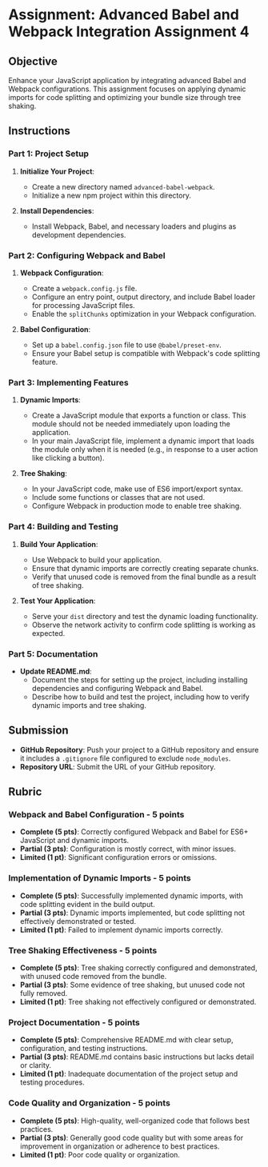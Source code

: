 # Assignment: Advanced Babel and Webpack Integration Assignment 4

## Objective

Enhance your JavaScript application by integrating advanced Babel and Webpack configurations. This assignment focuses on applying dynamic imports for code splitting and optimizing your bundle size through tree shaking.

## Instructions

### Part 1: Project Setup

1. **Initialize Your Project**:

   - Create a new directory named `advanced-babel-webpack`.
   - Initialize a new npm project within this directory.

2. **Install Dependencies**:
   - Install Webpack, Babel, and necessary loaders and plugins as development dependencies.

### Part 2: Configuring Webpack and Babel

1. **Webpack Configuration**:

   - Create a `webpack.config.js` file.
   - Configure an entry point, output directory, and include Babel loader for processing JavaScript files.
   - Enable the `splitChunks` optimization in your Webpack configuration.

2. **Babel Configuration**:
   - Set up a `babel.config.json` file to use `@babel/preset-env`.
   - Ensure your Babel setup is compatible with Webpack's code splitting feature.

### Part 3: Implementing Features

1. **Dynamic Imports**:

   - Create a JavaScript module that exports a function or class. This module should not be needed immediately upon loading the application.
   - In your main JavaScript file, implement a dynamic import that loads the module only when it is needed (e.g., in response to a user action like clicking a button).

2. **Tree Shaking**:
   - In your JavaScript code, make use of ES6 import/export syntax.
   - Include some functions or classes that are not used.
   - Configure Webpack in production mode to enable tree shaking.

### Part 4: Building and Testing

1. **Build Your Application**:

   - Use Webpack to build your application.
   - Ensure that dynamic imports are correctly creating separate chunks.
   - Verify that unused code is removed from the final bundle as a result of tree shaking.

2. **Test Your Application**:
   - Serve your `dist` directory and test the dynamic loading functionality.
   - Observe the network activity to confirm code splitting is working as expected.

### Part 5: Documentation

- **Update README.md**:
  - Document the steps for setting up the project, including installing dependencies and configuring Webpack and Babel.
  - Describe how to build and test the project, including how to verify dynamic imports and tree shaking.

## Submission

- **GitHub Repository**: Push your project to a GitHub repository and ensure it includes a `.gitignore` file configured to exclude `node_modules`.
- **Repository URL**: Submit the URL of your GitHub repository.

## Rubric

### Webpack and Babel Configuration - 5 points

- **Complete (5 pts)**: Correctly configured Webpack and Babel for ES6+ JavaScript and dynamic imports.
- **Partial (3 pts)**: Configuration is mostly correct, with minor issues.
- **Limited (1 pt)**: Significant configuration errors or omissions.

### Implementation of Dynamic Imports - 5 points

- **Complete (5 pts)**: Successfully implemented dynamic imports, with code splitting evident in the build output.
- **Partial (3 pts)**: Dynamic imports implemented, but code splitting not effectively demonstrated or tested.
- **Limited (1 pt)**: Failed to implement dynamic imports correctly.

### Tree Shaking Effectiveness - 5 points

- **Complete (5 pts)**: Tree shaking correctly configured and demonstrated, with unused code removed from the bundle.
- **Partial (3 pts)**: Some evidence of tree shaking, but unused code not fully removed.
- **Limited (1 pt)**: Tree shaking not effectively configured or demonstrated.

### Project Documentation - 5 points

- **Complete (5 pts)**: Comprehensive README.md with clear setup, configuration, and testing instructions.
- **Partial (3 pts)**: README.md contains basic instructions but lacks detail or clarity.
- **Limited (1 pt)**: Inadequate documentation of the project setup and testing procedures.

### Code Quality and Organization - 5 points

- **Complete (5 pts)**: High-quality, well-organized code that follows best practices.
- **Partial (3 pts)**: Generally good code quality but with some areas for improvement in organization or adherence to best practices.
- **Limited (1 pt)**: Poor code quality or organization.

